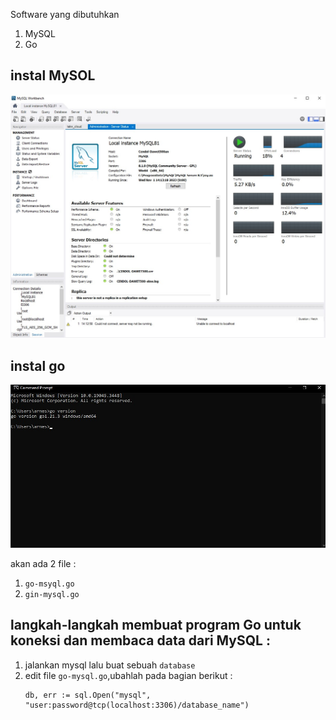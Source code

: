 Software yang dibutuhkan
1. MySQL
2. Go


## instal MySOL
 ![mysql](./mysql-workbench.jpg)


## instal go
![mysql](./go-version.jpg)


akan ada 2 file :
1. `go-msyql.go`
2. `gin-mysql.go`



## langkah-langkah membuat program Go untuk koneksi dan membaca data dari MySQL :

1. jalankan mysql lalu buat sebuah `database`
2. edit file `go-mysql.go`,ubahlah pada bagian berikut :
   ```
   db, err := sql.Open("mysql", "user:password@tcp(localhost:3306)/database_name")
   ```

   

